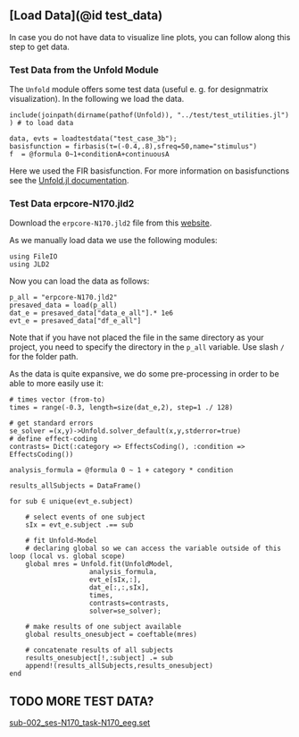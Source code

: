 ## [Load Data](@id test_data)

In case you do not have data to visualize line plots, you can follow along this step to get data.

### Test Data from the Unfold Module
The `Unfold` module offers some test data (useful e. g. for designmatrix visualization). 
In the following we load the data. 
```@example main
include(joinpath(dirname(pathof(Unfold)), "../test/test_utilities.jl") ) # to load data

data, evts = loadtestdata("test_case_3b");
basisfunction = firbasis(τ=(-0.4,.8),sfreq=50,name="stimulus")
f  = @formula 0~1+conditionA+continuousA
```
Here we used the FIR basisfunction.
For more information on basisfunctions see the [Unfold.jl documentation](https://unfoldtoolbox.github.io/Unfold.jl/dev/explanations/basisfunctions/).

### Test Data erpcore-N170.jld2
[](https://figshare.com/articles/dataset/N170_Single_Subject_ERPCore/19762960)
Download the `erpcore-N170.jld2` file from this [website](https://figshare.com/articles/dataset/erpcore-N170_jld2/19762705). 

As we manually load data we use the following modules:
```@example main
using FileIO
using JLD2
```
Now you can load the data as follows:
```@example main
p_all = "erpcore-N170.jld2"
presaved_data = load(p_all)
dat_e = presaved_data["data_e_all"].* 1e6
evt_e = presaved_data["df_e_all"]
```
Note that if you have not placed the file in the same directory as your project, you need to specify the directory in the `p_all` variable.
Use slash `/` for the folder path. 

As the data is quite expansive, we do some pre-processing in order to be able to more easily use it:
```@example main
# times vector (from-to)
times = range(-0.3, length=size(dat_e,2), step=1 ./ 128)

# get standard errors
se_solver =(x,y)->Unfold.solver_default(x,y,stderror=true)
# define effect-coding
contrasts= Dict(:category => EffectsCoding(), :condition => EffectsCoding())
	
analysis_formula = @formula 0 ~ 1 + category * condition
	
results_allSubjects = DataFrame()
	
for sub ∈ unique(evt_e.subject)

	# select events of one subject
    sIx = evt_e.subject .== sub

	# fit Unfold-Model
	# declaring global so we can access the variable outside of this loop (local vs. global scope)
    global mres = Unfold.fit(UnfoldModel, 
					analysis_formula, 
					evt_e[sIx,:], 
					dat_e[:,:,sIx], 
					times, 
					contrasts=contrasts,
					solver=se_solver);

	# make results of one subject available
	global results_onesubject = coeftable(mres)

	# concatenate results of all subjects
    results_onesubject[!,:subject] .= sub
    append!(results_allSubjects,results_onesubject)
end
```

## TODO MORE TEST DATA?
[sub-002_ses-N170_task-N170_eeg.set](https://figshare.com/articles/dataset/N170_Single_Subject_ERPCore/19762960)